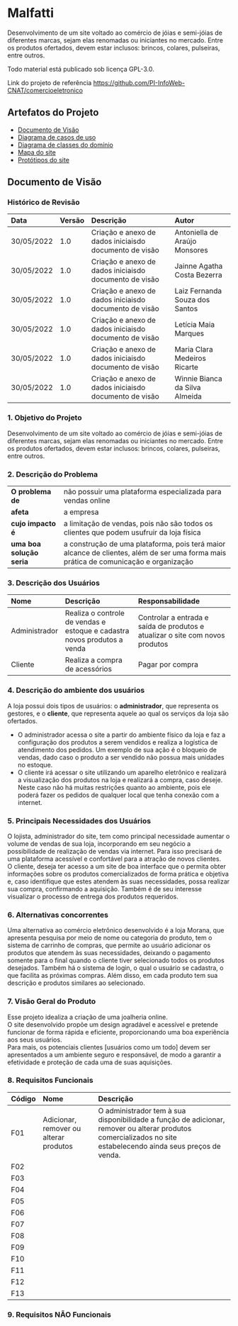 # Malfatti

Desenvolvimento de um site voltado ao comércio de jóias e semi-jóias de diferentes marcas, sejam elas renomadas ou iniciantes no mercado.
Entre os produtos ofertados, devem estar inclusos: brincos, colares, pulseiras, entre outros.

Todo material está publicado sob licença GPL-3.0.

Link do projeto de referência https://github.com/PI-InfoWeb-CNAT/comercioeletronico

## Artefatos do Projeto

- [Documento de Visão](https://github.com/PI-InfoWeb-CNAT/Malfatti#documento-de-vis%C3%A3o)
- [Diagrama de casos de uso](https://github.com/PI-InfoWeb-CNAT/Malfatti/blob/main/docs/diagrama_de_casos_de_uso.jpg)
- [Diagrama de classes do domínio](https://github.com/PI-InfoWeb-CNAT/Malfatti/blob/main/docs/diagrama_de_classes.jpg)
- [Mapa do site](https://www.figma.com/file/4iUE8blA1ybmIiZCD3dtBZ/Mapa-do-Site?node-id=0%3A1)
- [Protótipos do site](https://www.figma.com/file/QoyzXNWz4s2cGq8V7gnJkf/Malfatti)

## Documento de Visão

### Histórico de Revisão

| Data       | Versão | Descrição                                              | Autor                          | 
|:-----------|:-------|:-------------------------------------------------------|:-------------------------------|
| 30/05/2022 | 1.0    | Criação e anexo de dados iniciaisdo documento de visão | Antoniella de Araújo Monsores  |
| 30/05/2022 | 1.0    | Criação e anexo de dados iniciaisdo documento de visão | Jainne Agatha Costa Bezerra    |
| 30/05/2022 | 1.0    | Criação e anexo de dados iniciaisdo documento de visão | Laiz Fernanda Souza dos Santos |
| 30/05/2022 | 1.0    | Criação e anexo de dados iniciaisdo documento de visão | Letícia Maia Marques           |
| 30/05/2022 | 1.0    | Criação e anexo de dados iniciaisdo documento de visão | Maria Clara Medeiros Ricarte   |
| 30/05/2022 | 1.0    | Criação e anexo de dados iniciaisdo documento de visão | Winnie Bianca da Silva Almeida |

### 1. Objetivo do Projeto

Desenvolvimento de um site voltado ao comércio de jóias e semi-jóias de diferentes marcas, sejam elas
renomadas ou iniciantes no mercado.
Entre os produtos ofertados, devem estar inclusos: brincos, colares, pulseiras, entre outros.

### 2. Descrição do Problema

|                           |                                                                                                                                      |
|:--------------------------|:-------------------------------------------------------------------------------------------------------------------------------------|
| **O problema de**         | não possuir uma plataforma especializada para vendas online                                                                          |
| **afeta**                 | a empresa                                                                                                                            |
| **cujo impacto é**        | a limitação de vendas, pois não são todos os clientes que podem usufruir da loja física                                              |
| **uma boa solução seria** | a construção de uma plataforma, pois terá maior alcance de clientes, além de ser uma forma mais prática de comunicação e organização |

### 3. Descrição dos Usuários

| Nome                      | Descrição                      | Responsabilidade |
|:--------------------------|:-------------------------------|:-----------------|
| Administrador             | Realiza o controle de vendas e estoque e cadastra novos produtos a venda | Controlar a entrada e saída de produtos e atualizar o site com novos produtos |
| Cliente                   | Realiza a compra de acessórios | Pagar por compra |

### 4. Descrição do ambiente dos usuários

A loja possui dois tipos de usuários: o **administrador**, que representa os gestores, e o **cliente**, que representa aquele ao qual os serviços da loja são ofertados.
- O administrador acessa o site a partir do ambiente físico da loja e faz a configuração dos produtos a serem vendidos e realiza a logística de atendimento dos pedidos. Um exemplo de sua ação é o bloqueio de vendas, dado caso o produto a ser vendido não possua mais unidades no estoque.
- O cliente irá acessar o site utilizando um aparelho eletrônico e realizará a visualização dos produtos na loja e realizará a compra, caso deseje. Neste caso não há muitas restrições quanto ao ambiente, pois ele poderá fazer os pedidos de qualquer local que tenha conexão com a internet.

### 5. Principais Necessidades dos Usuários

O lojista, administrador do site, tem como principal necessidade aumentar o volume de vendas de sua loja, incorporando em seu negócio a possibilidade de realização de vendas via internet. Para isso precisará de uma plataforma acessível e confortável para a atração de novos clientes.
<br>
O cliente, deseja ter acesso a um site de boa interface que o permita obter informações sobre os produtos comercializados de forma prática e objetiva e, caso identifique que estes atendem às suas necessidades, possa realizar sua compra, confirmando a aquisição. Também é de seu interesse visualizar o processo de entrega dos produtos requeridos.

### 6. Alternativas concorrentes

Uma alternativa ao comércio eletrônico desenvolvido é a loja Morana, que apresenta pesquisa por meio de
nome ou categoria do produto, tem o sistema de carrinho de compras, que permite ao usuário adicionar os
produtos que atendem às suas necessidades, deixando o pagamento somente para o final quando o
cliente tiver selecionado todos os produtos desejados. Também há o sistema de login, o qual o usuário se
cadastra, o que facilita as próximas compras. Além disso, em cada produto tem sua descrição e produtos
similares ao selecionado.

### 7. Visão Geral do Produto

Esse projeto idealiza a criação de uma joalheria online.
<br>
O site desenvolvido propõe um design agradável e acessível e pretende funcionar de forma rápida e
eficiente, proporcionando uma boa experiência aos seus usuários.
<br>
Para mais, os potenciais clientes [usuários como um todo] devem ser apresentados a um ambiente seguro
e responsável, de modo a garantir a efetividade e proteção de cada uma de suas aquisições.

### 8. Requisitos Funcionais

| Código | Nome                                   | Descrição |
|:-------|:---------------------------------------|:------------------------|
| F01    | Adicionar, remover ou alterar produtos | O administrador tem à sua disponibilidade a função de adicionar, remover ou alterar produtos comercializados no site estabelecendo ainda seus preços de venda. |
| F02    |||
| F03    |||
| F04    |||
| F05    |||
| F06    |||
| F07    |||
| F08    |||
| F09    |||
| F10    |||
| F11    |||
| F12    |||
| F13    |||

### 9. Requisitos NÃO Funcionais

